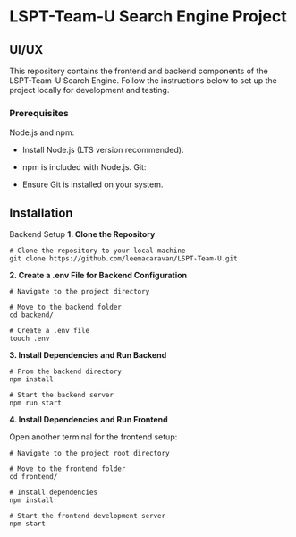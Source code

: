 # LSPT-Team-U Search Engine Project
## UI/UX
This repository contains the frontend and backend components of the LSPT-Team-U Search Engine. Follow the instructions below to set up the project locally for development and testing.

### Prerequisites
Node.js and npm:

  - Install Node.js (LTS version recommended).
  - npm is included with Node.js.
Git:

  - Ensure Git is installed on your system.


## Installation
Backend Setup
**1. Clone the Repository**
```shell
# Clone the repository to your local machine
git clone https://github.com/leemacaravan/LSPT-Team-U.git
```

**2. Create a .env File for Backend Configuration**
```shell
# Navigate to the project directory

# Move to the backend folder
cd backend/

# Create a .env file
touch .env
```
**3. Install Dependencies and Run Backend**

```shell
# From the backend directory
npm install

# Start the backend server
npm run start
```
**4. Install Dependencies and Run Frontend**

Open another terminal for the frontend setup:

```shell
# Navigate to the project root directory

# Move to the frontend folder
cd frontend/

# Install dependencies
npm install

# Start the frontend development server
npm start
```
